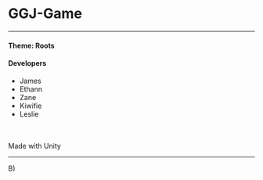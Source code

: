 # GGJ-Game
<hr>
<h4>Theme: Roots</h2>
<h4>Developers</h4>
<ul>
  <li>James</li>
  <li>Ethann</li>
  <li>Zane</li>
  <li>Kiwifie</li>
  <li>Leslie</li>
</ul>
<br>
<br>
Made with Unity
<hr>
B)
